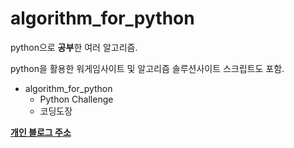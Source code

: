 # algorithm_for_python
python으로 **공부**한 여러 알고리즘. 

python을 활용한 워게임사이트 및 알고리즘 솔루션사이트 스크립트도 포함.

* algorithm_for_python
  * Python Challenge
  * 코딩도장
  
[**개인 블로그 주소**](https://it-neicebee.tistory.com/)
